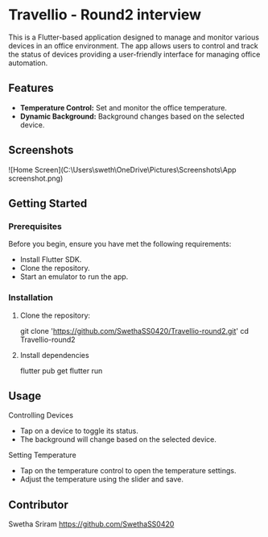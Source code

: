 # Travellio - Round2 interview

This is a Flutter-based application designed to manage and monitor various devices in an office environment. The app allows users to control and track the status of devices providing a user-friendly interface for managing office automation.

## Features

- **Temperature Control:** Set and monitor the office temperature.
- **Dynamic Background:** Background changes based on the selected device.

## Screenshots

![Home Screen](C:\Users\sweth\OneDrive\Pictures\Screenshots\App screenshot.png)

## Getting Started

### Prerequisites

Before you begin, ensure you have met the following requirements:

- Install Flutter SDK.
- Clone the repository.
- Start an emulator to run the app.

### Installation

1. Clone the repository:

   git clone 'https://github.com/SwethaSS0420/Travellio-round2.git'
   cd Travellio-round2

2. Install dependencies

   flutter pub get
   flutter run

## Usage

Controlling Devices
 - Tap on a device to toggle its status.
 - The background will change based on the selected device.

Setting Temperature
 - Tap on the temperature control to open the temperature settings.
 - Adjust the temperature using the slider and save.

## Contributor

Swetha Sriram
https://github.com/SwethaSS0420
